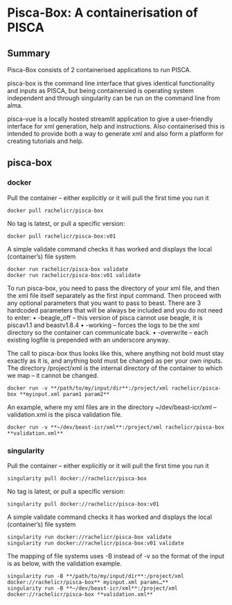 # Pisca-Box: A containerisation of PISCA

## Summary
Pisca-Box consists of 2 containerised applications to run PISCA.

pisca-box is the command line interface that gives identical functionality and inputs as PISCA, but being containersied is operating system independent and through singularity can be run on the command line from alma.

pisca-vue is a locally hosted streamlit application to give a user-friendly interface for xml generation, help and instructions. Also containerised this is intended to provide both a way to generate xml and also form a platform for creating tutorials and help.

## pisca-box
### docker
Pull the container – either explicitly or it will pull the first time you run it
```
docker pull rachelicr/pisca-box
```

No tag is latest, or pull a specific version:
```
docker pull rachelicr/pisca-box:v01
```

A simple validate command checks it has worked and displays the local (container’s) file system
```
docker run rachelicr/pisca-box validate
docker run rachelicr/pisca-box:v01 validate
```

To run pisca-box, you need to pass the directory of your xml file, and then the xml file itself separately as the first input command. Then proceed with any optional parameters that you want to pass to beast. There are 3 hardcoded parameters that will be always be included and you do not need to enter:
•	-beagle_off – this version of pisca cannot use beagle, it is piscav1.1 and beastv1.8.4
•	-working – forces the logs to be the xml directory so the container can communicate back.
•	-overwrite – each existing logfile is prepended with an underscore anyway.

The call to pisca-box thus looks like this, where anything not bold must stay exactly as it is, and anything bold must be changed as per your own inputs. The directory /project/xml is the internal directory of the container to which we map – it cannot be changed.
```
docker run -v **/path/to/my/input/dir**:/project/xml rachelicr/pisca-box **myinput.xml param1 param2**
```

An example, where my xml files are in the directory ~/dev/beast-icr/xml – validation.xml is the pisca validation file.
```
docker run -v **~/dev/beast-icr/xml**:/project/xml rachelicr/pisca-box **validation.xml**
```


### singularity
Pull the container – either explicitly or it will pull the first time you run it
```
singularity pull docker://rachelicr/pisca-box
```

No tag is latest, or pull a specific version:
```
singularity pull docker://rachelicr/pisca-box:v01
```

A simple validate command checks it has worked and displays the local (container’s) file system
```
singularity run docker://rachelicr/pisca-box validate
singularity run docker://rachelicr/pisca-box:v01 validate
```

The mapping of file systems uses -B instead of -v so the format of the input is as below, with the validation example.
```
singularity run -B **/path/to/my/input/dir**:/project/xml docker://rachelicr/pisca-box** myinput.xml params…**
singularity run -B **~/dev/beast-icr/xml**:/project/xml docker://rachelicr/pisca-box **validation.xml**
```




